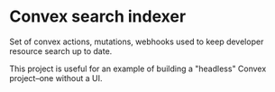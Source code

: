 Convex search indexer
=====================

Set of convex actions, mutations, webhooks used to keep developer
resource search up to date.

This project is useful for an example of building a "headless" Convex project–one without a UI.